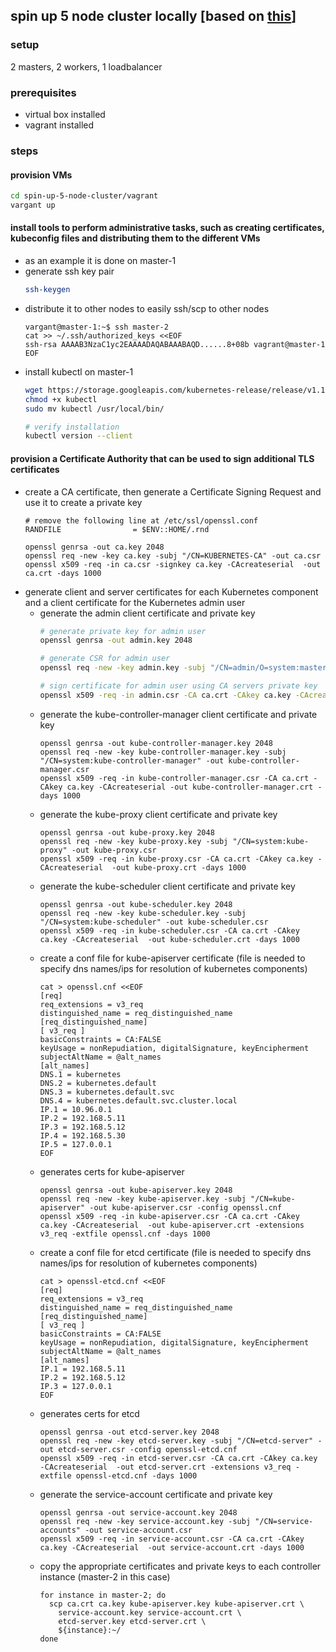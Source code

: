 ## spin up 5 node cluster locally [based on [this](https://github.com/mmumshad/kubernetes-the-hard-way)]
### setup
2 masters, 2 workers, 1 loadbalancer

### prerequisites
  * virtual box installed
  * vagrant installed

### steps
#### provision VMs
  ```bash
  cd spin-up-5-node-cluster/vagrant
  vargant up
  ```
#### install tools to perform administrative tasks, such as creating certificates, kubeconfig files and distributing them to the different VMs
* as an example it is done on master-1
* generate ssh key pair 
  ```bash
  ssh-keygen
  ```
* distribute it to other nodes to easily ssh/scp to other nodes
  ```
  vargant@master-1:~$ ssh master-2
  cat >> ~/.ssh/authorized_keys <<EOF
  ssh-rsa AAAAB3NzaC1yc2EAAAADAQABAAABAQD......8+08b vagrant@master-1
  EOF
  ```
* install kubectl on master-1
  ```bash
  wget https://storage.googleapis.com/kubernetes-release/release/v1.13.0/bin/linux/amd64/kubectl
  chmod +x kubectl
  sudo mv kubectl /usr/local/bin/
  
  # verify installation
  kubectl version --client
  ```
#### provision a Certificate Authority that can be used to sign additional TLS certificates
* create a CA certificate, then generate a Certificate Signing Request and use it to create a private key
  ```
  # remove the following line at /etc/ssl/openssl.conf
  RANDFILE                = $ENV::HOME/.rnd
  
  openssl genrsa -out ca.key 2048
  openssl req -new -key ca.key -subj "/CN=KUBERNETES-CA" -out ca.csr
  openssl x509 -req -in ca.csr -signkey ca.key -CAcreateserial  -out ca.crt -days 1000
  ```
* generate client and server certificates for each Kubernetes component and a client certificate for the Kubernetes admin user
  * generate the admin client certificate and private key
    ```bash
    # generate private key for admin user
    openssl genrsa -out admin.key 2048

    # generate CSR for admin user
    openssl req -new -key admin.key -subj "/CN=admin/O=system:masters" -out admin.csr

    # sign certificate for admin user using CA servers private key
    openssl x509 -req -in admin.csr -CA ca.crt -CAkey ca.key -CAcreateserial  -out admin.crt -days 1000
    ```
  * generate the kube-controller-manager client certificate and private key  
    ```
    openssl genrsa -out kube-controller-manager.key 2048
    openssl req -new -key kube-controller-manager.key -subj "/CN=system:kube-controller-manager" -out kube-controller-manager.csr
    openssl x509 -req -in kube-controller-manager.csr -CA ca.crt -CAkey ca.key -CAcreateserial -out kube-controller-manager.crt -days 1000
    ```
  * generate the kube-proxy client certificate and private key
    ```
    openssl genrsa -out kube-proxy.key 2048
    openssl req -new -key kube-proxy.key -subj "/CN=system:kube-proxy" -out kube-proxy.csr
    openssl x509 -req -in kube-proxy.csr -CA ca.crt -CAkey ca.key -CAcreateserial  -out kube-proxy.crt -days 1000
    ```
  * generate the kube-scheduler client certificate and private key
    ```
    openssl genrsa -out kube-scheduler.key 2048
    openssl req -new -key kube-scheduler.key -subj "/CN=system:kube-scheduler" -out kube-scheduler.csr
    openssl x509 -req -in kube-scheduler.csr -CA ca.crt -CAkey ca.key -CAcreateserial  -out kube-scheduler.crt -days 1000
    ```
  * create a conf file for kube-apiserver certificate (file is needed to specify dns names/ips for resolution of kubernetes components)
    ```
    cat > openssl.cnf <<EOF
    [req]
    req_extensions = v3_req
    distinguished_name = req_distinguished_name
    [req_distinguished_name]
    [ v3_req ]
    basicConstraints = CA:FALSE
    keyUsage = nonRepudiation, digitalSignature, keyEncipherment
    subjectAltName = @alt_names
    [alt_names]
    DNS.1 = kubernetes
    DNS.2 = kubernetes.default
    DNS.3 = kubernetes.default.svc
    DNS.4 = kubernetes.default.svc.cluster.local
    IP.1 = 10.96.0.1
    IP.2 = 192.168.5.11
    IP.3 = 192.168.5.12
    IP.4 = 192.168.5.30
    IP.5 = 127.0.0.1
    EOF
    ```
  * generates certs for kube-apiserver
    ```
    openssl genrsa -out kube-apiserver.key 2048
    openssl req -new -key kube-apiserver.key -subj "/CN=kube-apiserver" -out kube-apiserver.csr -config openssl.cnf
    openssl x509 -req -in kube-apiserver.csr -CA ca.crt -CAkey ca.key -CAcreateserial  -out kube-apiserver.crt -extensions v3_req -extfile openssl.cnf -days 1000
    ```
  * create a conf file for etcd certificate (file is needed to specify dns names/ips for resolution of kubernetes components)
    ```
    cat > openssl-etcd.cnf <<EOF
    [req]
    req_extensions = v3_req
    distinguished_name = req_distinguished_name
    [req_distinguished_name]
    [ v3_req ]
    basicConstraints = CA:FALSE
    keyUsage = nonRepudiation, digitalSignature, keyEncipherment
    subjectAltName = @alt_names
    [alt_names]
    IP.1 = 192.168.5.11
    IP.2 = 192.168.5.12
    IP.3 = 127.0.0.1
    EOF
    ```
  * generates certs for etcd
    ```
    openssl genrsa -out etcd-server.key 2048
    openssl req -new -key etcd-server.key -subj "/CN=etcd-server" -out etcd-server.csr -config openssl-etcd.cnf
    openssl x509 -req -in etcd-server.csr -CA ca.crt -CAkey ca.key -CAcreateserial  -out etcd-server.crt -extensions v3_req -extfile openssl-etcd.cnf -days 1000
    ```
  * generate the service-account certificate and private key
    ```
    openssl genrsa -out service-account.key 2048
    openssl req -new -key service-account.key -subj "/CN=service-accounts" -out service-account.csr
    openssl x509 -req -in service-account.csr -CA ca.crt -CAkey ca.key -CAcreateserial  -out service-account.crt -days 1000
    ```
  * copy the appropriate certificates and private keys to each controller instance (master-2 in this case)
    ```
    for instance in master-2; do
      scp ca.crt ca.key kube-apiserver.key kube-apiserver.crt \
        service-account.key service-account.crt \
        etcd-server.key etcd-server.crt \
        ${instance}:~/
    done
    ```
